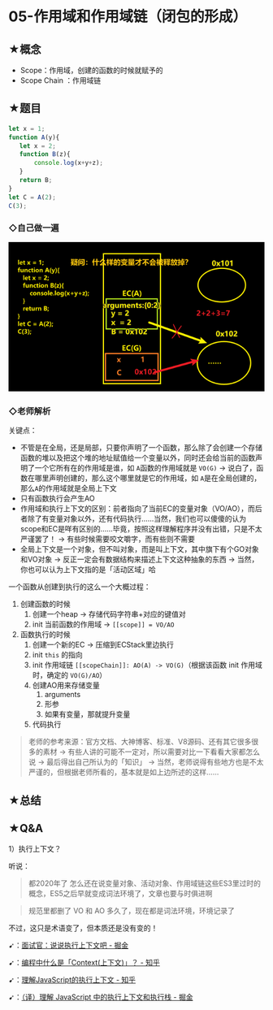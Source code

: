 # 05-作用域和作用域链（闭包的形成）

## ★概念

- Scope：作用域，创建的函数的时候就赋予的
- Scope Chain ：作用域链

## ★题目

``` js
let x = 1;
function A(y){
   let x = 2;
   function B(z){
       console.log(x+y+z);
   }
   return B;
}
let C = A(2);
C(3);
```

### ◇自己做一遍

![题目1](assets/img/2020-05-22-23-30-24.png)

### ◇老师解析

关键点：

- 不管是在全局，还是局部，只要你声明了一个函数，那么除了会创建一个存储函数的堆以及把这个堆的地址赋值给一个变量以外，同时还会给当前的函数声明了一个它所有在的作用域是谁，如 `A`函数的作用域就是 `VO(G)` -> 说白了，函数在哪里声明创建的，那么这个哪里就是它的作用域，如 `A`是在全局创建的，那么`A`的作用域就是全局上下文
- 只有函数执行会产生AO
- 作用域和执行上下文的区别：前者指向了当前EC的变量对象（VO/AO），而后者除了有变量对象以外，还有代码执行……当然，我们也可以傻傻的认为scope和EC是咩有区别的……毕竟，按照这样理解程序并没有出错，只是不太严谨罢了！ -> 有些时候需要咬文嚼字，而有些则不需要
- 全局上下文是一个对象，但不叫对象，而是叫上下文，其中旗下有个GO对象和VO对象 -> 反正一定会有数据结构来描述上下文这种抽象的东西 -> 当然，你也可以认为上下文指的是「活动区域」哈

一个函数从创建到执行的这么一个大概过程：

1. 创建函数的时候
   1. 创建一个heap -> 存储代码字符串+对应的键值对
   2. init 当前函数的作用域 -> `[[scope]] = VO/AO`
2. 函数执行的时候
   1. 创建一个新的EC -> 压缩到ECStack里边执行
   2. init `this` 的指向
   3. init 作用域链 `[[scopeChain]]: AO(A) -> VO(G)`（根据该函数 init 作用域时，确定的 `VO(G)/AO`）
   4. 创建AO用来存储变量
      1. arguments
      2. 形参
      3. 如果有变量，那就提升变量
   5. 代码执行

> 老师的参考来源：官方文档、大神博客、标准、V8源码、还有其它很多很多的素材 -> 有些人讲的可能不一定对，所以需要对比一下看看大家都怎么说 -> 最后得出自己所认为的「知识」 -> 当然，老师说得有些地方也是不太严谨的，但根据老师所看的，基本就是如上边所述的这样……




## ★总结


## ★Q&A

1）执行上下文？

听说：

> 都2020年了 怎么还在说变量对象、活动对象、作用域链这些ES3里过时的概念，ES5之后早就变成词法环境了，文章也要与时俱进啊

> 规范里都删了 VO 和 AO 多久了，现在都是词法环境，环境记录了

不过，这只是术语变了，但本质还是没有变的！

➹：[面试官：说说执行上下文吧 - 掘金](https://juejin.im/post/5ebced85e51d454dc1467664)

➹：[编程中什么是「Context(上下文)」？ - 知乎](https://www.zhihu.com/question/26387327)

➹：[理解JavaScript的执行上下文 - 知乎](https://zhuanlan.zhihu.com/p/72959191)

➹：[（译）理解 JavaScript 中的执行上下文和执行栈 - 掘金](https://juejin.im/post/5ba32171f265da0ab719a6d7)



